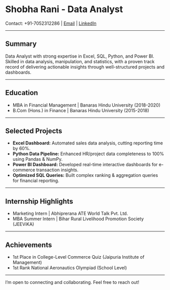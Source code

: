 # Shobha Rani - Data Analyst

Contact: +91-7052312286 | [Email](mailto:shobhar083@gmail.com) | [LinkedIn](https://www.linkedin.com/in/shobha-rani-19664516b)

---

## Summary

Data Analyst with strong expertise in Excel, SQL, Python, and Power BI. Skilled in data analysis, manipulation, and statistics, with a proven track record of delivering actionable insights through well-structured projects and dashboards.

---

## Education

- MBA in Financial Management | Banaras Hindu University (2018-2020)  
- B.Com (Hons.) in Finance | Banaras Hindu University (2015-2018)

---

## Selected Projects

- **Excel Dashboard:** Automated sales data analysis, cutting reporting time by 60%.  
- **Python Data Pipeline:** Enhanced HR/project data completeness to 100% using Pandas & NumPy.  
- **Power BI Dashboard:** Developed real-time interactive dashboards for e-commerce transaction insights.  
- **Optimized SQL Queries:** Built complex ranking & aggregation queries for financial reporting.

---

## Internship Highlights

- Marketing Intern | Abhiprerana ATE World Talk Pvt. Ltd.  
- MBA Summer Intern | Bihar Rural Livelihood Promotion Society (JEEViKA)

---

## Achievements

- 1st Place in College-Level Commerce Quiz (Jaipuria Institute of Management)  
- 1st Rank National Aeronautics Olympiad (School Level)

---

I’m open to connecting and collaborating. Feel free to reach out!
